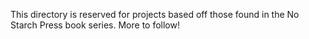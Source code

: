 This directory is reserved for projects based off those found in the No Starch Press
book series. More to follow!
